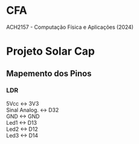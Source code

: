 # CFA

ACH2157 - Computação Física e Aplicações (2024)

# Projeto Solar Cap

## Mapemento dos Pinos

### LDR

5Vcc <-> 3V3\
Sinal Analog. <-> D32\
GND <-> GND\
Led1 <-> D13\
Led2 <-> D12\
Led3 <-> D14
